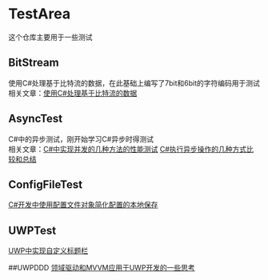 # TestArea
这个仓库主要用于一些测试

## BitStream
使用C#处理基于比特流的数据，在此基础上编写了7bit和6bit的字符编码用于测试  
相关文章：[使用C#处理基于比特流的数据](http://www.cnblogs.com/durow/p/5957306.html)

## AsyncTest
C#中的异步测试，刚开始学习C#异步时得测试  
相关文章：[C#中实现并发的几种方法的性能测试](http://www.cnblogs.com/durow/p/4837746.html)
         [C#执行异步操作的几种方式比较和总结](http://www.cnblogs.com/durow/p/4826653.html)

## ConfigFileTest
[C#开发中使用配置文件对象简化配置的本地保存](http://www.cnblogs.com/durow/p/4840672.html)

## UWPTest
[UWP中实现自定义标题栏](http://www.cnblogs.com/durow/p/4897773.html)

##UWPDDD
[领域驱动和MVVM应用于UWP开发的一些思考](http://www.cnblogs.com/durow/p/4922964.html)

